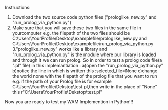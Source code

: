 Instructions:
1. Download the two source code python files ("prologlike_new.py" and "run_prolog_via_python.py")
2. Make sure that you will save these two files in the same file in yourcomputer
   e.g. the filepath of the two files should be C:\Users\YourProfile\Desktop\examplefile\prologlike_new.py and   C:\Users\YourProfile\Desktop\examplefile\run_prolog_via_python.py
3."prologlike_new.py" works like a library and "run_prolog_via_python.py" is the module where pur library is loaded and through it we can run prolog. So in order to test a prolog code file(a ".pl" file) in this implemantiation :
  a)open the "run_prolog_via_python.py"
  b)notice the line in which is written this :selected_file=None
  c)change the world none with the filepath of the prolog file that you want to run
    e.g. if the path of your Prolog file is for example C:\Users\YourProfile\Dekstop\test.pl,then write in the place of "None" this r"C:\Users\YourProfile\Dekstop\test.pl"
 
Now you are ready to test my WAM Implemention in Python!!!
